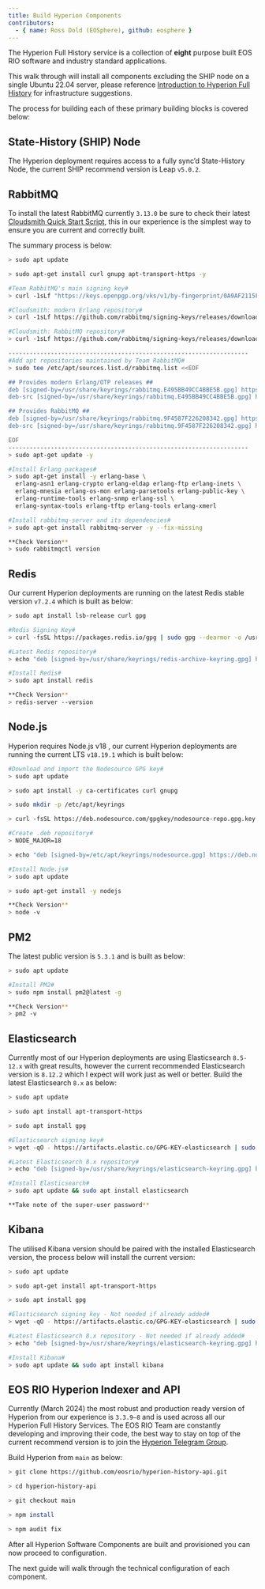 ```yaml
---
title: Build Hyperion Components
contributors:
  - { name: Ross Dold (EOSphere), github: eosphere }
---
```


The Hyperion Full History service is a collection of  **eight**  purpose built EOS RIO software and industry standard applications.

This walk through will install all components excluding the SHIP node on a single Ubuntu 22.04 server, please reference  [Introduction to Hyperion Full History](./01_intro-to-hyperion-full-history.md) for infrastructure suggestions.

The process for building each of these primary building blocks is covered below:

## State-History (SHIP) Node

The Hyperion deployment requires access to a fully sync’d State-History Node, the current SHIP recommend version is Leap `v5.0.2`.

## RabbitMQ

To install the latest RabbitMQ currently  `3.13.0`  be sure to check their latest  [Cloudsmith Quick Start Script](https://www.rabbitmq.com/install-debian.html), this in our experience is the simplest way to ensure you are current and correctly built.

The summary process is below:

```bash
> sudo apt update

> sudo apt-get install curl gnupg apt-transport-https -y

#Team RabbitMQ's main signing key#
> curl -1sLf "https://keys.openpgp.org/vks/v1/by-fingerprint/0A9AF2115F4687BD29803A206B73A36E6026DFCA" | sudo gpg --dearmor | sudo tee /usr/share/keyrings/com.rabbitmq.team.gpg > /dev/null

#Cloudsmith: modern Erlang repository#
> curl -1sLf https://github.com/rabbitmq/signing-keys/releases/download/3.0/cloudsmith.rabbitmq-erlang.E495BB49CC4BBE5B.key | sudo gpg --dearmor | sudo tee /usr/share/keyrings/rabbitmq.E495BB49CC4BBE5B.gpg > /dev/null

#Cloudsmith: RabbitMQ repository#
> curl -1sLf https://github.com/rabbitmq/signing-keys/releases/download/3.0/cloudsmith.rabbitmq-server.9F4587F226208342.key | sudo gpg --dearmor | sudo tee /usr/share/keyrings/rabbitmq.9F4587F226208342.gpg > /dev/null

--------------------------------------------------------------------
#Add apt repositories maintained by Team RabbitMQ#
> sudo tee /etc/apt/sources.list.d/rabbitmq.list <<EOF

## Provides modern Erlang/OTP releases ##
deb [signed-by=/usr/share/keyrings/rabbitmq.E495BB49CC4BBE5B.gpg] https://ppa1.novemberain.com/rabbitmq/rabbitmq-erlang/deb/ubuntu jammy main
deb-src [signed-by=/usr/share/keyrings/rabbitmq.E495BB49CC4BBE5B.gpg] https://ppa1.novemberain.com/rabbitmq/rabbitmq-erlang/deb/ubuntu jammy main

## Provides RabbitMQ ##
deb [signed-by=/usr/share/keyrings/rabbitmq.9F4587F226208342.gpg] https://ppa1.novemberain.com/rabbitmq/rabbitmq-server/deb/ubuntu jammy main
deb-src [signed-by=/usr/share/keyrings/rabbitmq.9F4587F226208342.gpg] https://ppa1.novemberain.com/rabbitmq/rabbitmq-server/deb/ubuntu jammy main

EOF
--------------------------------------------------------------------
> sudo apt-get update -y

#Install Erlang packages#
> sudo apt-get install -y erlang-base \
  erlang-asn1 erlang-crypto erlang-eldap erlang-ftp erlang-inets \
  erlang-mnesia erlang-os-mon erlang-parsetools erlang-public-key \
  erlang-runtime-tools erlang-snmp erlang-ssl \
  erlang-syntax-tools erlang-tftp erlang-tools erlang-xmerl

#Install rabbitmq-server and its dependencies#
> sudo apt-get install rabbitmq-server -y --fix-missing

**Check Version**
> sudo rabbitmqctl version
```
## Redis

Our current Hyperion deployments are running on the latest Redis stable version  `v7.2.4`  which is built as below:

```bash
> sudo apt install lsb-release curl gpg

#Redis Signing Key#  
> curl -fsSL https://packages.redis.io/gpg | sudo gpg --dearmor -o /usr/share/keyrings/redis-archive-keyring.gpg

#Latest Redis repository#  
> echo "deb [signed-by=/usr/share/keyrings/redis-archive-keyring.gpg] https://packages.redis.io/deb $(lsb_release -cs) main" | sudo tee /etc/apt/sources.list.d/redis.list> sudo apt update

#Install Redis#  
> sudo apt install redis

**Check Version**  
> redis-server --version
```

## Node.js

Hyperion requires Node.js v18 , our current Hyperion deployments are running the current LTS  `v18.19.1`  which is built below:

```bash
#Download and import the Nodesource GPG key#
> sudo apt update

> sudo apt install -y ca-certificates curl gnupg

> sudo mkdir -p /etc/apt/keyrings

> curl -fsSL https://deb.nodesource.com/gpgkey/nodesource-repo.gpg.key | sudo gpg --dearmor -o /etc/apt/keyrings/nodesource.gpg

#Create .deb repository#
> NODE_MAJOR=18

> echo "deb [signed-by=/etc/apt/keyrings/nodesource.gpg] https://deb.nodesource.com/node_$NODE_MAJOR.x nodistro main" | sudo tee /etc/apt/sources.list.d/nodesource.list

#Install Node.js#
> sudo apt update 

> sudo apt-get install -y nodejs

**Check Version**
> node -v
```

## PM2

The latest public version is  `5.3.1`  and is built as below:

```bash
> sudo apt update

#Install PM2#  
> sudo npm install pm2@latest -g

**Check Version**  
> pm2 -v
```

## Elasticsearch

Currently most of our Hyperion deployments are using Elasticsearch  `8.5-12.x`  with great results, however the current recommended Elasticsearch version is  `8.12.2`  which I expect will work just as well or better. Build the latest Elasticsearch  `8.x`  as below:

```bash
> sudo apt update

> sudo apt install apt-transport-https

> sudo apt install gpg

#Elasticsearch signing key#
> wget -qO - https://artifacts.elastic.co/GPG-KEY-elasticsearch | sudo gpg --dearmor -o /usr/share/keyrings/elasticsearch-keyring.gpg

#Latest Elasticsearch 8.x repository#
> echo "deb [signed-by=/usr/share/keyrings/elasticsearch-keyring.gpg] https://artifacts.elastic.co/packages/8.x/apt stable main" | sudo tee /etc/apt/sources.list.d/elastic-8.x.list

#Install Elasticsearch#
> sudo apt update && sudo apt install elasticsearch

**Take note of the super-user password**
```

## Kibana

The utilised Kibana version should be paired with the installed Elasticsearch version, the process below will install the current version:

```bash
> sudo apt update

> sudo apt-get install apt-transport-https

> sudo apt install gpg

#Elasticsearch signing key - Not needed if already added#
> wget -qO - https://artifacts.elastic.co/GPG-KEY-elasticsearch | sudo gpg --dearmor -o /usr/share/keyrings/elasticsearch-keyring.gpg

#Latest Elasticsearch 8.x repository - Not needed if already added#
> echo "deb [signed-by=/usr/share/keyrings/elasticsearch-keyring.gpg] https://artifacts.elastic.co/packages/8.x/apt stable main" | sudo tee /etc/apt/sources.list.d/elastic-8.x.list

#Install Kibana#
> sudo apt update && sudo apt install kibana
```

## **EOS RIO Hyperion Indexer and API**

Currently (March 2024) the most robust and production ready version of Hyperion from our experience is  `3.3.9–8`  and is used across all our Hyperion Full History Services. The EOS RIO Team are constantly developing and improving their code, the best way to stay on top of the current recommend version is to join the  [Hyperion Telegram Group](https://t.me/EOSHyperion). 

Build Hyperion from  `main`  as below:

```bash
> git clone https://github.com/eosrio/hyperion-history-api.git

> cd hyperion-history-api

> git checkout main

> npm install

> npm audit fix
```

After all Hyperion Software Components are built and provisioned you can now proceed to configuration.

The next guide will walk through the technical configuration of each component.
